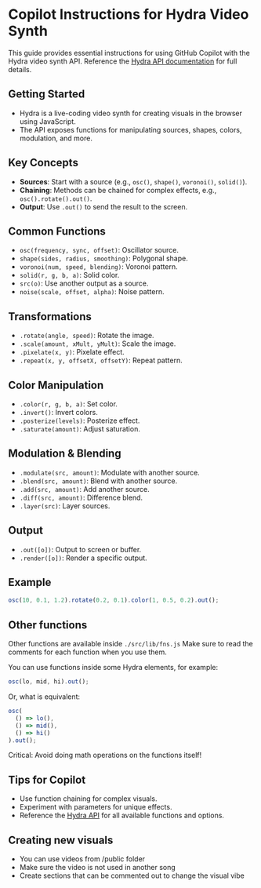 # Copilot Instructions for Hydra Video Synth

This guide provides essential instructions for using GitHub Copilot with the Hydra video synth API. Reference the [Hydra API documentation](https://hydra.ojack.xyz/api/) for full details.

## Getting Started

- Hydra is a live-coding video synth for creating visuals in the browser using JavaScript.
- The API exposes functions for manipulating sources, shapes, colors, modulation, and more.

## Key Concepts

- **Sources**: Start with a source (e.g., `osc()`, `shape()`, `voronoi()`, `solid()`).
- **Chaining**: Methods can be chained for complex effects, e.g., `osc().rotate().out()`.
- **Output**: Use `.out()` to send the result to the screen.

## Common Functions

- `osc(frequency, sync, offset)`: Oscillator source.
- `shape(sides, radius, smoothing)`: Polygonal shape.
- `voronoi(num, speed, blending)`: Voronoi pattern.
- `solid(r, g, b, a)`: Solid color.
- `src(o)`: Use another output as a source.
- `noise(scale, offset, alpha)`: Noise pattern.

## Transformations

- `.rotate(angle, speed)`: Rotate the image.
- `.scale(amount, xMult, yMult)`: Scale the image.
- `.pixelate(x, y)`: Pixelate effect.
- `.repeat(x, y, offsetX, offsetY)`: Repeat pattern.

## Color Manipulation

- `.color(r, g, b, a)`: Set color.
- `.invert()`: Invert colors.
- `.posterize(levels)`: Posterize effect.
- `.saturate(amount)`: Adjust saturation.

## Modulation & Blending

- `.modulate(src, amount)`: Modulate with another source.
- `.blend(src, amount)`: Blend with another source.
- `.add(src, amount)`: Add another source.
- `.diff(src, amount)`: Difference blend.
- `.layer(src)`: Layer sources.

## Output

- `.out([o])`: Output to screen or buffer.
- `.render([o])`: Render a specific output.

## Example

```js
osc(10, 0.1, 1.2).rotate(0.2, 0.1).color(1, 0.5, 0.2).out();
```

## Other functions

Other functions are available inside `./src/lib/fns.js`
Make sure to read the comments for each function when you use them.

You can use functions inside some Hydra elements, for example:

```js
osc(lo, mid, hi).out();
```

Or, what is equivalent:

```js
osc(
  () => lo(),
  () => mid(),
  () => hi()
).out();
```

Critical: Avoid doing math operations on the functions itself!

## Tips for Copilot

- Use function chaining for complex visuals.
- Experiment with parameters for unique effects.
- Reference the [Hydra API](https://hydra.ojack.xyz/api/) for all available functions and options.

## Creating new visuals

- You can use videos from /public folder
- Make sure the video is not used in another song
- Create sections that can be commented out to change the visual vibe
